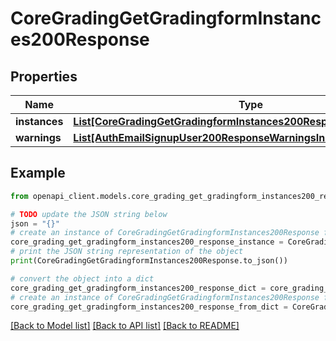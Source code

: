 # CoreGradingGetGradingformInstances200Response


## Properties

Name | Type | Description | Notes
------------ | ------------- | ------------- | -------------
**instances** | [**List[CoreGradingGetGradingformInstances200ResponseInstancesInner]**](CoreGradingGetGradingformInstances200ResponseInstancesInner.md) |  | 
**warnings** | [**List[AuthEmailSignupUser200ResponseWarningsInner]**](AuthEmailSignupUser200ResponseWarningsInner.md) |  | [optional] 

## Example

```python
from openapi_client.models.core_grading_get_gradingform_instances200_response import CoreGradingGetGradingformInstances200Response

# TODO update the JSON string below
json = "{}"
# create an instance of CoreGradingGetGradingformInstances200Response from a JSON string
core_grading_get_gradingform_instances200_response_instance = CoreGradingGetGradingformInstances200Response.from_json(json)
# print the JSON string representation of the object
print(CoreGradingGetGradingformInstances200Response.to_json())

# convert the object into a dict
core_grading_get_gradingform_instances200_response_dict = core_grading_get_gradingform_instances200_response_instance.to_dict()
# create an instance of CoreGradingGetGradingformInstances200Response from a dict
core_grading_get_gradingform_instances200_response_from_dict = CoreGradingGetGradingformInstances200Response.from_dict(core_grading_get_gradingform_instances200_response_dict)
```
[[Back to Model list]](../README.md#documentation-for-models) [[Back to API list]](../README.md#documentation-for-api-endpoints) [[Back to README]](../README.md)



